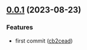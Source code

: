 ## [0.0.1](https://github.com/xiaoluoboding/vue-library-starter/compare/cb2cead6930a9537a6888bde354d776e65133dec...v0.0.1) (2023-08-23)


### Features

* first commit ([cb2cead](https://github.com/xiaoluoboding/vue-library-starter/commit/cb2cead6930a9537a6888bde354d776e65133dec))



